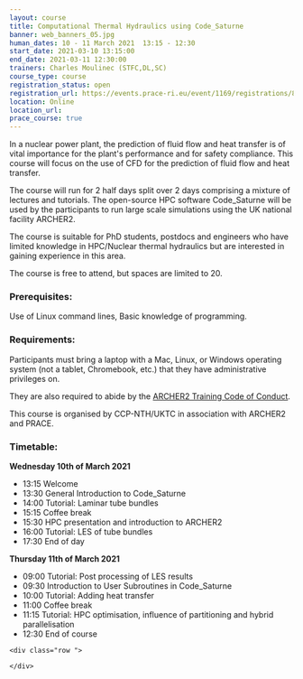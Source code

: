 ```yaml
---
layout: course
title: Computational Thermal Hydraulics using Code_Saturne
banner: web_banners_05.jpg 
human_dates: 10 - 11 March 2021  13:15 - 12:30
start_date: 2021-03-10 13:15:00
end_date: 2021-03-11 12:30:00
trainers: Charles Moulinec (STFC,DL,SC)
course_type: course
registration_status: open
registration_url: https://events.prace-ri.eu/event/1169/registrations/847/
location: Online
location_url:
prace_course: true
---
```



In a nuclear power plant, the prediction of fluid flow and heat transfer is of vital importance for the plant's performance and for safety compliance. This course will focus on the use of CFD for the prediction of fluid flow and heat transfer.

The course will run for 2 half days split over 2 days comprising a mixture of lectures and tutorials. The open-source HPC software Code_Saturne will be used by the participants to run large scale simulations using the UK national facility ARCHER2.

The course is suitable for PhD students, postdocs and engineers who have limited knowledge in HPC/Nuclear thermal hydraulics but are interested in gaining experience in this area.

The course is free to attend, but spaces are limited to 20.

### Prerequisites:
Use of Linux command lines, Basic knowledge of programming.

### Requirements:

Participants must bring a laptop with a Mac, Linux, or Windows operating system (not a tablet, Chromebook, etc.) that they have administrative privileges on.

They are also required to abide by the [ARCHER2 Training Code of Conduct](../../code-of-conduct/). 


This course is organised by CCP-NTH/UKTC in association with ARCHER2 and PRACE.

### Timetable:

**Wednesday 10th of March 2021**
- 13:15 Welcome
- 13:30 General Introduction to Code_Saturne
- 14:00 Tutorial: Laminar tube bundles
- 15:15 Coffee break
- 15:30 HPC presentation and introduction to ARCHER2
- 16:00 Tutorial: LES of tube bundles
- 17:30 End of day

**Thursday 11th of March 2021**
- 09:00 Tutorial: Post processing of LES results
- 09:30 Introduction to User Subroutines in Code_Saturne
- 10:00 Tutorial: Adding heat transfer
- 11:00 Coffee break
- 11:15 Tutorial: HPC optimisation, influence of partitioning and hybrid parallelisation
- 12:30 End of course





<section id="service">

<!-- 

<h2><a name="materials">Course materials</a></h2>
 -->


    <div class="row ">	

<!-- 		
      <div class="col-xs-6 col-sm-4">
        <a class="ar2_linkbox ar2_linkbox-green" 
          href="   ">
          <strong>Course materials</strong>         
        </a>
      </div>
 -->

<!--  
      <div class="col-xs-6 col-sm-4">
        <a class="ar2_linkbox ar2_linkbox-teal" 
          href="https://pad.archer2.ac.uk/p/210310-code-saturne">
          <strong>Course Chat</strong>       
        </a>
      </div>
		
 -->
 	</div>
		
		
					


<!-- 		
<h2><a name="videos">Videos</a></h2>

<h3>Session 1</h3>

<div>
	<iframe title="Video" width="560" height="315" src="https://www.youtube.com/embed/xxxxxxxxxxx" frameborder="0" allow="accelerometer; autoplay; encrypted-media; gyroscope; picture-in-picture" allowfullscreen></iframe>
</div>

 -->





<!-- 
<h2><a name="feedback">Feedback</a></h2>


    <div class="row ">	

      <div class="col-xs-6 col-sm-4">
        <a class="ar2_linkbox ar2_linkbox-teal" 

           
		   href="https://events.prace-ri.eu/event/1169/surveys/761/"

		>
          <strong>Feedback</strong><br/>
          Please let us know what was great about this course and anything we can improve
        </a>
      </div>
    </div>
		
 -->		

 
</section>


